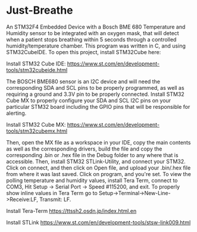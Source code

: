 # Just-Breathe

An STM32F4 Embedded Device with a Bosch BME 680 Temperature and Humidity sensor to be integrated with an oxygen mask, that will detect when a patient stops breathing within 5 seconds through a controlled humidity/temperature chamber. This program was written in C, and using STM32CubeIDE. To open this project, install STM32Cube here:

Install STM32 Cube IDE:
https://www.st.com/en/development-tools/stm32cubeide.html
 
The BOSCH BME680 sensor is an I2C device and will need the corresponding SDA and SCL pins to be properly programmed, as well as requiring a ground and 3.3V pin to be properly connected. Install STM32 Cube MX to properly configure your SDA and SCL I2C pins on your particular STM32 board including the GPIO pins that will be responsible for alerting. 

Install STM32 Cube MX:
https://www.st.com/en/development-tools/stm32cubemx.html
 
Then, open the MX file as a workspace in your IDE, copy the main contents as well as the corresponding drivers, build the file and copy the corresponding .bin or .hex file in the Debug folder to any where that is accessible. Then, install STM32 STLink-Utility, and connect your STM32. Click on connect, and then click on Open file, and upload your .bin/.hex file from where it was last saved. Click on program, and you're set. To view the polling temperature and humidity values, install Tera Term, connect to COM3, Hit Setup -> Serial Port -> Speed #115200, and exit. To properly show inline values in Tera Term go to Setup->Terminal->New-Line->Receive:LF, Transmit: LF.

Install Tera-Term
https://ttssh2.osdn.jp/index.html.en

Install STLink
https://www.st.com/en/development-tools/stsw-link009.html


